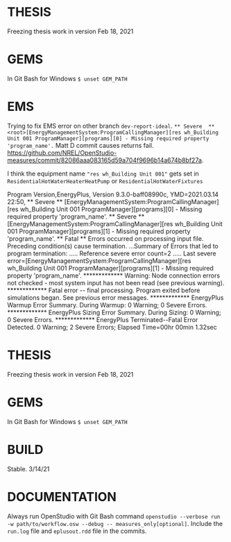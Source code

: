 # THESIS
Freezing thesis work in version Feb 18, 2021

# GEMS
In Git Bash for Windows
`$ unset GEM_PATH`

# EMS
Trying to fix EMS error on other branch `dev-report-ideal`.
`** Severe  ** <root>[EnergyManagementSystem:ProgramCallingManager][res wh_Building Unit 001 ProgramManager][programs][0] - Missing required property 'program_name'.`
Matt D commit causes returns fail. https://github.com/NREL/OpenStudio-measures/commit/82086aaa083165d59a704f9696b14a674b8bf27a.

I think the equipment name `"res wh_Building Unit 001"` gets set in `ResidentialHotWaterHeaterHeatPump` or `ResidentialHotWaterFixtures`

Program Version,EnergyPlus, Version 9.3.0-baff08990c, YMD=2021.03.14 22:50,
   ** Severe  ** <root>[EnergyManagementSystem:ProgramCallingManager][res wh_Building Unit 001 ProgramManager][programs][0] - Missing required property 'program_name'.
   ** Severe  ** <root>[EnergyManagementSystem:ProgramCallingManager][res wh_Building Unit 001 ProgramManager][programs][1] - Missing required property 'program_name'.
   **  Fatal  ** Errors occurred on processing input file. Preceding condition(s) cause termination.
   ...Summary of Errors that led to program termination:
   ..... Reference severe error count=2
   ..... Last severe error=<root>[EnergyManagementSystem:ProgramCallingManager][res wh_Building Unit 001 ProgramManager][programs][1] - Missing required property 'program_name'.
   ************* Warning:  Node connection errors not checked - most system input has not been read (see previous warning).
   ************* Fatal error -- final processing.  Program exited before simulations began.  See previous error messages.
   ************* EnergyPlus Warmup Error Summary. During Warmup: 0 Warning; 0 Severe Errors.
   ************* EnergyPlus Sizing Error Summary. During Sizing: 0 Warning; 0 Severe Errors.
   ************* EnergyPlus Terminated--Fatal Error Detected. 0 Warning; 2 Severe Errors; Elapsed Time=00hr 00min  1.32sec

# THESIS
Freezing thesis work in version Feb 18, 2021

# GEMS
In Git Bash for Windows
`$ unset GEM_PATH`

# BUILD
Stable. 3/14/21

# DOCUMENTATION
Always run OpenStudio with Git Bash command `openstudio --verbose run -w path/to/workflow.osw --debug -- measures_only[optional]`. Include the `run.log` file and `eplusout.rdd` file in the commits.


